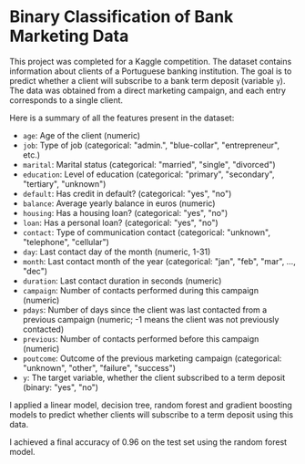 # Binary Classification of Bank Marketing Data 

This project was completed for a Kaggle competition. The dataset contains information about clients of a Portuguese banking institution. The goal is to predict whether a client will subscribe to a bank term deposit (variable ```y```). The data was obtained from a direct marketing campaign, and each entry corresponds to a single client.

Here is a summary of all the features present in the dataset:

* ```age```: Age of the client (numeric)
* ```job```: Type of job (categorical: "admin.", "blue-collar", "entrepreneur", etc.)
* ```marital```: Marital status (categorical: "married", "single", "divorced")
* ```education```: Level of education (categorical: "primary", "secondary", "tertiary", "unknown")
* ```default```: Has credit in default? (categorical: "yes", "no")
* ```balance```: Average yearly balance in euros (numeric)
* ```housing```: Has a housing loan? (categorical: "yes", "no")
* ```loan```: Has a personal loan? (categorical: "yes", "no")
* ```contact```: Type of communication contact (categorical: "unknown", "telephone", "cellular")
* ```day```: Last contact day of the month (numeric, 1-31)
* ```month```: Last contact month of the year (categorical: "jan", "feb", "mar", …, "dec")
* ```duration```: Last contact duration in seconds (numeric)
* ```campaign```: Number of contacts performed during this campaign (numeric)
* ```pdays```: Number of days since the client was last contacted from a previous campaign (numeric; -1 means the client was not previously contacted)
* ```previous```: Number of contacts performed before this campaign (numeric)
* ```poutcome```: Outcome of the previous marketing campaign (categorical: "unknown", "other", "failure", "success")
* ```y```: The target variable, whether the client subscribed to a term deposit (binary: "yes", "no")

I applied a linear model, decision tree, random forest and gradient boosting models to predict whether clients will subscribe to a term deposit using this data. 

I achieved a final accuracy of 0.96 on the test set using the random forest model. 
